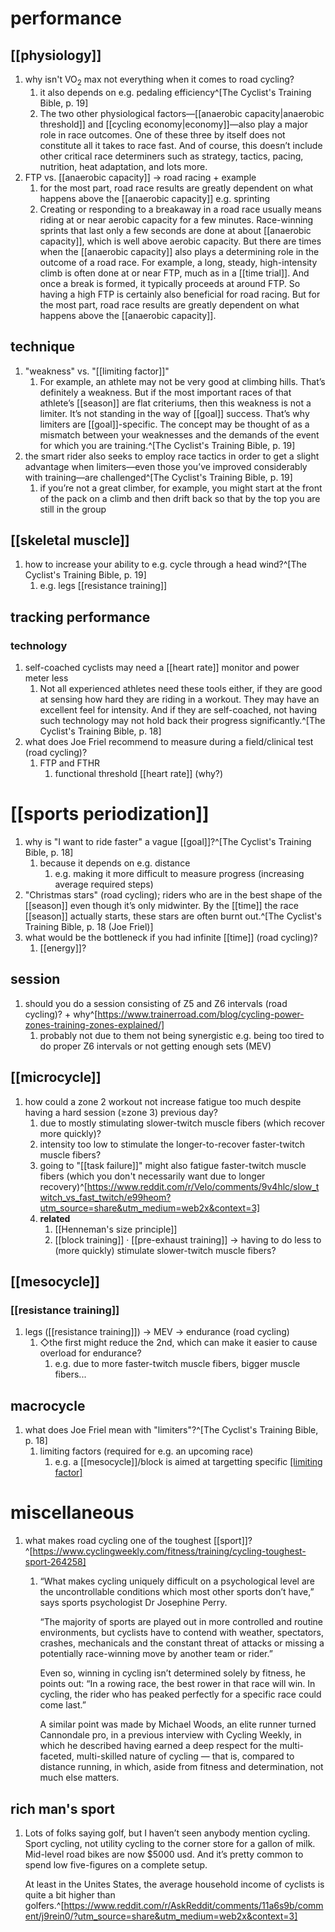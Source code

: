 # performance
## [[physiology]]
1. why isn't VO<sub>2</sub> max not everything when it comes to road cycling?
	1. it also depends on e.g. pedaling efficiency^[The Cyclist's Training Bible, p. 19]
	2. The two other physiological factors—[[anaerobic capacity|anaerobic threshold]] and [[cycling economy|economy]]—also play a major role in race outcomes. One of these three by itself does not constitute all it takes to race fast. And of course, this doesn’t include other critical race determiners such as strategy, tactics, pacing, nutrition, heat adaptation, and lots more.
2. FTP vs. [[anaerobic capacity]] → road racing + example
	1. for the most part, road race results are greatly dependent on what happens above the [[anaerobic capacity]] e.g. sprinting
	2. Creating or responding to a breakaway in a road race usually means riding at or near aerobic capacity for a few minutes. Race-winning sprints that last only a few seconds are done at about [[anaerobic capacity]], which is well above aerobic capacity. But there are times when the [[anaerobic capacity]] also plays a determining role in the outcome of a road race. For example, a long, steady, high-intensity climb is often done at or near FTP, much as in a [[time trial]]. And once a break is formed, it typically proceeds at around FTP. So having a high FTP is certainly also beneficial for road racing. But for the most part, road race results are greatly dependent on what happens above the [[anaerobic capacity]].

## technique
1. "weakness" vs. "[[limiting factor]]"
	1. For example, an athlete may not be very good at climbing hills. That’s definitely a weakness. But if the most important races of that athlete’s [[season]] are flat criteriums, then this weakness is not a limiter. It’s not standing in the way of [[goal]] success. That’s why limiters are [[goal]]-specific. The concept may be thought of as a mismatch between your weaknesses and the demands of the event for which you are training.^[The Cyclist's Training Bible, p. 19]
2. the smart rider also seeks to employ race tactics in order to get a slight advantage when limiters—even those you’ve improved considerably with training—are challenged^[The Cyclist's Training Bible, p. 19]
	1. if you’re not a great climber, for example, you might start at the front of the pack on a climb and then drift back so that by the top you are still in the group

## [[skeletal muscle]]
1. how to increase your ability to e.g. cycle through a head wind?^[The Cyclist's Training Bible, p. 19]
	1. e.g. legs [[resistance training]]

## tracking performance
### technology
1. self-coached cyclists may need a [[heart rate]] monitor and power meter less
	1. Not all experienced athletes need these tools either, if they are good at sensing how hard they are riding in a workout. They may have an excellent feel for intensity. And if they are self-coached, not having such technology may not hold back their progress significantly.^[The Cyclist's Training Bible, p. 18]
2. what does Joe Friel recommend to measure during a field/clinical test (road cycling)?
	1. FTP and FTHR
		1. functional threshold [[heart rate]] (why?)

# [[sports periodization]]
1. why is "I want to ride faster" a vague [[goal]]?^[The Cyclist's Training Bible, p. 18]
	1. because it depends on e.g. distance
		1. e.g. making it more difficult to measure progress (increasing average required steps)
2. "Christmas stars" (road cycling); riders who are in the best shape of the [[season]] even though it’s only midwinter. By the [[time]] the race [[season]] actually starts, these stars are often burnt out.^[The Cyclist's Training Bible, p. 18 (Joe Friel)]
3. what would be the bottleneck if you had infinite [[time]] (road cycling)?
	1. [[energy]]?

## session
1. should you do a session consisting of Z5 and Z6 intervals (road cycling)? + why^[https://www.trainerroad.com/blog/cycling-power-zones-training-zones-explained/]
	1. probably not due to them not being synergistic e.g. being too tired to do proper Z6 intervals or not getting enough sets (MEV)

## [[microcycle]]
1. how could a zone 2 workout not increase fatigue too much despite having a hard session (≥zone 3) previous day?
	1. due to mostly stimulating slower-twitch muscle fibers (which recover more quickly)?
	2. intensity too low to stimulate the longer-to-recover faster-twitch muscle fibers?
	3. going to "[[task failure]]" might also fatigue faster-twitch muscle fibers (which you don't necessarily want due to longer recovery)^[https://www.reddit.com/r/Velo/comments/9v4hlc/slow_twitch_vs_fast_twitch/e99heom?utm_source=share&utm_medium=web2x&context=3]
	4. **related**
		1. [[Henneman's size principle]]
		2. [[block training]] · [[pre-exhaust training]] → having to do less to (more quickly) stimulate slower-twitch muscle fibers?

## [[mesocycle]]
### [[resistance training]]
1. legs ([[resistance training]]) → MEV → endurance (road cycling)
	1. ◇the first might reduce the 2nd, which can make it easier to cause overload for endurance?
		1. e.g. due to more faster-twitch muscle fibers, bigger muscle fibers...

## macrocycle
1. what does Joe Friel mean with "limiters"?^[The Cyclist's Training Bible, p. 18]
	1. limiting factors (required for e.g. an upcoming race)
		1. e.g. a [[mesocycle]]/block is aimed at targetting specific [[limiting factor]](s)

# miscellaneous
1. what makes road cycling one of the toughest [[sport]]?^[https://www.cyclingweekly.com/fitness/training/cycling-toughest-sport-264258]
	1. “What makes cycling uniquely difficult on a psychological level are the uncontrollable conditions which most other sports don’t have,” says sports psychologist Dr Josephine Perry.

		“The majority of sports are played out in more controlled and routine environments, but cyclists have to contend with weather, spectators, crashes, mechanicals and the constant threat of attacks or missing a potentially race-winning move by another team or rider.”

		Even so, winning in cycling isn’t determined solely by fitness, he points out: “In a rowing race, the best rower in that race will win. In cycling, the rider who has peaked perfectly for a specific race could come last.”

		A similar point was made by Michael Woods, an elite runner turned Cannondale pro, in a previous interview with Cycling Weekly, in which he described having earned a deep respect for the multi-faceted, multi-skilled nature of cycling — that is, compared to distance running, in which, aside from fitness and determination, not much else matters.

## rich man's sport
1. Lots of folks saying golf, but I haven’t seen anybody mention cycling. Sport cycling, not utility cycling to the corner store for a gallon of milk. Mid-level road bikes are now $5000 usd. And it’s pretty common to spend low five-figures on a complete setup.
   
   At least in the Unites States, the average household income of cyclists is quite a bit higher than golfers.^[https://www.reddit.com/r/AskReddit/comments/11a6s9b/comment/j9rein0/?utm_source=share&utm_medium=web2x&context=3]